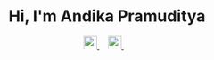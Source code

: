 <h1 align="center">
    Hi, I'm Andika Pramuditya
</h1>

<p align="center">
    <a href="https://github.com/revanced">
        <img height="24px" src="" />
    </a>&nbsp;&nbsp;&nbsp;
    <a href="https://www.youtube.com/channel/UCyrKIk_oj600i7Bc3Hsakdg">
        <img height="24px" src="" />
    </a>&nbsp;&nbsp;&nbsp;
</p>
